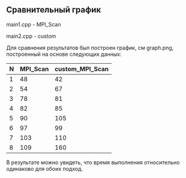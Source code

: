 ## Сравнительный график

main1.cpp - MPI_Scan 

main2.cpp - custom

Для сравнения результатов был построен график, см graph.png, построенный на основе следующих данных:

| N | MPI_Scan  | custom_MPI_Scan  |
|---|-----------|------------------|
| 1  |  48 |  42 |
|  2 | 54  |  67 |
|  3 |  78 |  81 |
|  4 |  82 |  85 |
| 5  |  90 |  105 |
|  6 |  97 |  99 |
|  7 |  103 | 110  |
|  8 |  109 |  160 |

В результате можно увидеть, что время выполнения относительно одинаково для обоих подход.
